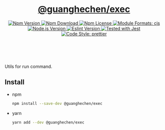 <header>
  <h1 align="center">
    <a href="https://github.com/guanghechen/node-scaffolds/tree/@guanghechen/exec@1.0.6/packages/exec#readme">@guanghechen/exec</a>
  </h1>
  <div align="center">
    <a href="https://www.npmjs.com/package/@guanghechen/exec">
      <img
        alt="Npm Version"
        src="https://img.shields.io/npm/v/@guanghechen/exec.svg"
      />
    </a>
    <a href="https://www.npmjs.com/package/@guanghechen/exec">
      <img
        alt="Npm Download"
        src="https://img.shields.io/npm/dm/@guanghechen/exec.svg"
      />
    </a>
    <a href="https://www.npmjs.com/package/@guanghechen/exec">
      <img
        alt="Npm License"
        src="https://img.shields.io/npm/l/@guanghechen/exec.svg"
      />
    </a>
    <a href="#install">
      <img
        alt="Module Formats: cjs"
        src="https://img.shields.io/badge/module_formats-cjs-green.svg"
      />
    </a>
    <a href="https://github.com/nodejs/node">
      <img
        alt="Node.js Version"
        src="https://img.shields.io/node/v/@guanghechen/exec"
      />
    </a>
    <a href="https://github.com/facebook/jest">
      <img
        alt="Eslint Version"
        src="https://img.shields.io/npm/dependency-version/@guanghechen/exec/peer/jest"
      />
    </a>
    <a href="https://github.com/facebook/jest">
      <img
        alt="Tested with Jest"
        src="https://img.shields.io/badge/tested_with-jest-9c465e.svg"
      />
    </a>
    <a href="https://github.com/prettier/prettier">
      <img
        alt="Code Style: prettier"
        src="https://img.shields.io/badge/code_style-prettier-ff69b4.svg?style=flat-square"
      />
    </a>
  </div>
</header>
<br/>


Utils for run command.

## Install

* npm

  ```bash
  npm install --save-dev @guanghechen/exec
  ```

* yarn

  ```bash
  yarn add --dev @guanghechen/exec
  ```


[homepage]: https://github.com/guanghechen/node-scaffolds/tree/@guanghechen/exec@1.0.6/packages/exec#readme

